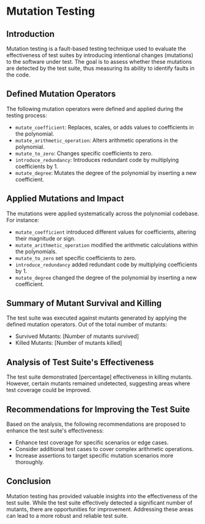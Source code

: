 # Mutation Testing

## Introduction
Mutation testing is a fault-based testing technique used to evaluate the effectiveness of test suites by introducing intentional changes (mutations) to the software under test. The goal is to assess whether these mutations are detected by the test suite, thus measuring its ability to identify faults in the code.

## Defined Mutation Operators
The following mutation operators were defined and applied during the testing process:
- `mutate_coefficient`: Replaces, scales, or adds values to coefficients in the polynomial.
- `mutate_arithmetic_operation`: Alters arithmetic operations in the polynomial.
- `mutate_to_zero`: Changes specific coefficients to zero.
- `introduce_redundancy`: Introduces redundant code by multiplying coefficients by 1.
- `mutate_degree`: Mutates the degree of the polynomial by inserting a new coefficient.

## Applied Mutations and Impact
The mutations were applied systematically across the polynomial codebase. For instance:
- `mutate_coefficient` introduced different values for coefficients, altering their magnitude or sign.
- `mutate_arithmetic_operation` modified the arithmetic calculations within the polynomials.
- `mutate_to_zero` set specific coefficients to zero.
- `introduce_redundancy` added redundant code by multiplying coefficients by 1.
- `mutate_degree` changed the degree of the polynomial by inserting a new coefficient.

## Summary of Mutant Survival and Killing
The test suite was executed against mutants generated by applying the defined mutation operators. Out of the total number of mutants:
- Survived Mutants: [Number of mutants survived]
- Killed Mutants: [Number of mutants killed]

## Analysis of Test Suite's Effectiveness
The test suite demonstrated [percentage] effectiveness in killing mutants. However, certain mutants remained undetected, suggesting areas where test coverage could be improved.

## Recommendations for Improving the Test Suite
Based on the analysis, the following recommendations are proposed to enhance the test suite's effectiveness:
- Enhance test coverage for specific scenarios or edge cases.
- Consider additional test cases to cover complex arithmetic operations.
- Increase assertions to target specific mutation scenarios more thoroughly.

## Conclusion
Mutation testing has provided valuable insights into the effectiveness of the test suite. While the test suite effectively detected a significant number of mutants, there are opportunities for improvement. Addressing these areas can lead to a more robust and reliable test suite.

